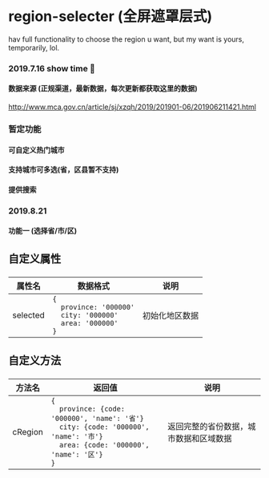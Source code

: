 # region-selecter (全屏遮罩层式)
hav full functionality to choose the region u want, but my want is yours, temporarily, lol.

### 2019.7.16 show time 🤟

#### 数据来源 (正规渠道，最新数据，每次更新都获取这里的数据)
http://www.mca.gov.cn/article/sj/xzqh/2019/201901-06/201906211421.html

### 暂定功能
#### 可自定义热门城市
#### 支持城市可多选(省，区县暂不支持)
#### 提供搜索


### 2019.8.21 
#### 功能一 (选择省/市/区)
##
##
## 自定义属性
###
属性名|数据格式|说明
---|---|---|
selected|`{` <br> `  province: '000000'`<br>`  city: '000000'`<br>`  area: '000000'` <br> `}`|初始化地区数据
##
##
## 自定义方法
###
方法名|返回值|说明
---|---|---|
cRegion|`{` <br> `  province: {code: '000000', 'name': '省'}`<br>`  city: {code: '000000', 'name': '市'}`<br>`  area: {code: '000000', 'name': '区'}` <br> `}`|返回完整的省份数据，城市数据和区域数据

